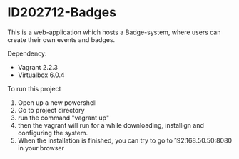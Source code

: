 # ID202712-Badges

This is a web-application which hosts a Badge-system, where users can create their own events and badges. 

Dependency:
  - Vagrant 2.2.3
  - Virtualbox 6.0.4

To run this project
  1. Open up a new powershell
  2. Go to project directory
  3. run the command "vagrant up"
  4. then the vagrant will run for a while downloading, installign and configuring the system.
  5. When the installation is finished, you can try to go to 192.168.50.50:8080 in your browser
